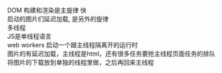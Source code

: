 DOM 构建和渲染是主旋律 快<br>
启动的图片们延迟加载, 是另外的旋律<br>
多线程 <br>
JS是单线程语言<br>
  web workers 启动一个跟主线程隔离开的运行时<br>
  图片的有延迟加载，主线程是html，还有很多任务要抢主线程页面任务的排队<br>
  将图片的下载放到单独的线程里做，之后再回来主线程<br>
  